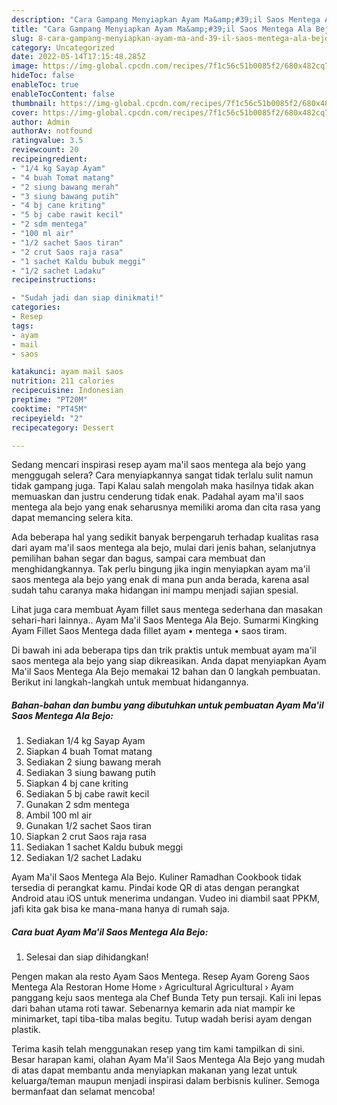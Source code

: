 ```yaml
---
description: "Cara Gampang Menyiapkan Ayam Ma&amp;#39;il Saos Mentega Ala BejoAnti Ribet"
title: "Cara Gampang Menyiapkan Ayam Ma&amp;#39;il Saos Mentega Ala BejoAnti Ribet"
slug: 8-cara-gampang-menyiapkan-ayam-ma-and-39-il-saos-mentega-ala-bejoanti-ribet
category: Uncategorized
date: 2022-05-14T17:15:48.285Z
image: https://img-global.cpcdn.com/recipes/7f1c56c51b0085f2/680x482cq70/ayam-mail-saos-mentega-ala-bejo-foto-resep-utama.jpg
hideToc: false
enableToc: true
enableTocContent: false
thumbnail: https://img-global.cpcdn.com/recipes/7f1c56c51b0085f2/680x482cq70/ayam-mail-saos-mentega-ala-bejo-foto-resep-utama.jpg
cover: https://img-global.cpcdn.com/recipes/7f1c56c51b0085f2/680x482cq70/ayam-mail-saos-mentega-ala-bejo-foto-resep-utama.jpg
author: Admin
authorAv: notfound
ratingvalue: 3.5
reviewcount: 20
recipeingredient:
- "1/4 kg Sayap Ayam"
- "4 buah Tomat matang"
- "2 siung bawang merah"
- "3 siung bawang putih"
- "4 bj cane kriting"
- "5 bj cabe rawit kecil"
- "2 sdm mentega"
- "100 ml air"
- "1/2 sachet Saos tiran"
- "2 crut Saos raja rasa"
- "1 sachet Kaldu bubuk meggi"
- "1/2 sachet Ladaku"
recipeinstructions:

- "Sudah jadi dan siap dinikmati!"
categories:
- Resep
tags:
- ayam
- mail
- saos

katakunci: ayam mail saos 
nutrition: 211 calories
recipecuisine: Indonesian
preptime: "PT20M"
cooktime: "PT45M"
recipeyield: "2"
recipecategory: Dessert

---
```



Sedang mencari inspirasi resep ayam ma&#39;il saos mentega ala bejo yang menggugah selera? Cara menyiapkannya sangat tidak terlalu sulit namun tidak gampang juga. Tapi Kalau salah mengolah maka hasilnya tidak akan memuaskan dan justru cenderung tidak enak. Padahal ayam ma&#39;il saos mentega ala bejo yang enak seharusnya memiliki aroma dan cita rasa yang dapat memancing selera kita.


Ada beberapa hal yang sedikit banyak berpengaruh terhadap kualitas rasa dari ayam ma&#39;il saos mentega ala bejo, mulai dari jenis bahan, selanjutnya pemilihan bahan segar dan bagus, sampai cara membuat dan menghidangkannya. Tak perlu bingung jika ingin menyiapkan ayam ma&#39;il saos mentega ala bejo yang enak di mana pun anda berada, karena asal sudah tahu caranya maka hidangan ini mampu menjadi sajian spesial.

Lihat juga cara membuat Ayam fillet saus mentega sederhana dan masakan sehari-hari lainnya.. Ayam Ma&#39;il Saos Mentega Ala Bejo. Sumarmi Kingking Ayam Fillet Saos Mentega dada fillet ayam • mentega • saos tiram.


Di bawah ini ada beberapa tips dan trik praktis untuk membuat ayam ma&#39;il saos mentega ala bejo yang siap dikreasikan. Anda dapat menyiapkan Ayam Ma&#39;il Saos Mentega Ala Bejo memakai 12 bahan dan 0 langkah pembuatan. Berikut ini langkah-langkah untuk membuat hidangannya.

<!--inarticleads1-->

##### Bahan-bahan dan bumbu yang dibutuhkan untuk pembuatan Ayam Ma&#39;il Saos Mentega Ala Bejo:

1. Sediakan 1/4 kg Sayap Ayam
1. Siapkan 4 buah Tomat matang
1. Sediakan 2 siung bawang merah
1. Sediakan 3 siung bawang putih
1. Siapkan 4 bj cane kriting
1. Sediakan 5 bj cabe rawit kecil
1. Gunakan 2 sdm mentega
1. Ambil 100 ml air
1. Gunakan 1/2 sachet Saos tiran
1. Siapkan 2 crut Saos raja rasa
1. Sediakan 1 sachet Kaldu bubuk meggi
1. Sediakan 1/2 sachet Ladaku


Ayam Ma&#39;il Saos Mentega Ala Bejo. Kuliner Ramadhan Cookbook tidak tersedia di perangkat kamu. Pindai kode QR di atas dengan perangkat Android atau iOS untuk menerima undangan. Vudeo ini diambil saat PPKM, jafi kita gak bisa ke mana-mana hanya di rumah saja. 

<!--inarticleads2-->

##### Cara buat Ayam Ma&#39;il Saos Mentega Ala Bejo:


1. Selesai dan siap dihidangkan!

Pengen makan ala resto Ayam Saos Mentega. Resep Ayam Goreng Saos Mentega Ala Restoran Home Home › Agricultural Agricultural › Ayam panggang keju saos mentega ala Chef Bunda Tety pun tersaji. Kali ini lepas dari bahan utama roti tawar. Sebenarnya kemarin ada niat mampir ke minimarket, tapi tiba-tiba malas begitu. Tutup wadah berisi ayam dengan plastik. 

Terima kasih telah menggunakan resep yang tim kami tampilkan di sini. Besar harapan kami, olahan Ayam Ma&#39;il Saos Mentega Ala Bejo yang mudah di atas dapat membantu anda menyiapkan makanan yang lezat untuk keluarga/teman maupun menjadi inspirasi dalam berbisnis kuliner. Semoga bermanfaat dan selamat mencoba!
